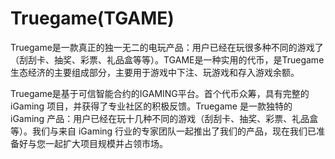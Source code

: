 # Truegame(TGAME)

Truegame是一款真正的独一无二的电玩产品：用户已经在玩很多种不同的游戏了（刮刮卡、抽奖、彩票、礼品盒等等）。TGAME是一种实用的代币，是Truegame生态经济的主要组成部分，主要用于游戏中下注、玩游戏和存入游戏余额。

Truegame是基于可信智能合约的IGAMING平台。首个代币众筹，具有完整的 iGaming 项目，并获得了专业社区的积极反馈。Truegame 是一款独特的 iGaming 产品：用户已经在玩十几种不同的游戏（刮刮卡、抽奖、彩票、礼品盒等）。我们与来自 iGaming 行业的专家团队一起推出了我们的产品，现在我们已准备好与您一起扩大项目规模并占领市场。
